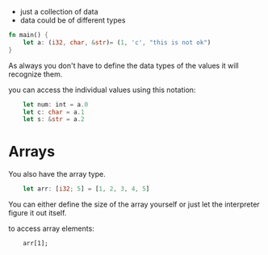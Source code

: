 - just a collection of data
- data could be of different types


```rust
fn main() {
    let a: (i32, char, &str)= (1, 'c', "this is not ok")
}
```

As always you don't have to define the data types of the values it will recognize them.

you can access the individual values using this notation:
```rust
	let num: int = a.0
	let c: char = a.1
	let s: &str = a.2
```

# Arrays

You also have the array type.

```rust
	let arr: [i32; 5] = [1, 2, 3, 4, 5]
```

You can either define the size of the array yourself or just let the interpreter figure it out itself.

to access array elements:
```
	arr[1];
```